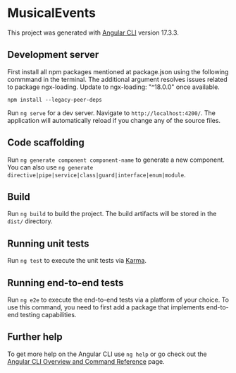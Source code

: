 # MusicalEvents

This project was generated with [Angular CLI](https://github.com/angular/angular-cli) version 17.3.3.

## Development server
First install all npm packages mentioned at package.json using the following commmand in the terminal. The additional argument resolves issues related to package ngx-loading. Update to ngx-loading: "^18.0.0" once available.
```
npm install --legacy-peer-deps
```


Run `ng serve` for a dev server. Navigate to `http://localhost:4200/`. The application will automatically reload if you change any of the source files.

## Code scaffolding

Run `ng generate component component-name` to generate a new component. You can also use `ng generate directive|pipe|service|class|guard|interface|enum|module`.

## Build

Run `ng build` to build the project. The build artifacts will be stored in the `dist/` directory.

## Running unit tests

Run `ng test` to execute the unit tests via [Karma](https://karma-runner.github.io).

## Running end-to-end tests

Run `ng e2e` to execute the end-to-end tests via a platform of your choice. To use this command, you need to first add a package that implements end-to-end testing capabilities.

## Further help

To get more help on the Angular CLI use `ng help` or go check out the [Angular CLI Overview and Command Reference](https://angular.io/cli) page.
